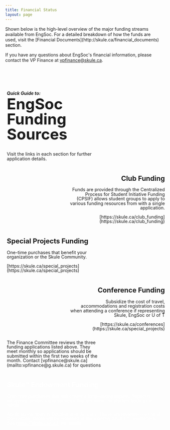 ```yaml
---
title: Financial Status
layout: page
---
```


<p>Shown below is the high-level overview of the major funding streams available from EngSoc. For a detailed breakdown of how the funds are used, visit the [Financial Documents](http://skule.ca/financial_documents) section.</p>
<p>If you have any questions about EngSoc's financial information, please contact the VP Finance at <a href="mailto:vpfinance@skule.ca" class="has-text-warning">vpfinance@skule.ca</a>.</p>
<div style="display: flex; flex-flow: column nowrap; width: 100%; background-image: url(../content/finance/2T0-2T1/funding-bg.png); background-size: contain; background-repeat: no-repeat; font-weight: 400; line-height: 1; padding: 1%; font-size: 1.5vw;">
    <div class="infographic-section" style="padding-right: 40%; text-align: left;">
        <h1 style="font-size: 5vw"><span style="font-size: 1.5vw;"><i style="line-height: 1.5;">Quick Guide to:</i></span><br />EngSoc Funding Sources</h1>
        <p> Visit the links in each section for further application details. </p>
    </div>
    <div class="infographic-section" style="padding-left: 40%; text-align: right;">
        <h2>Club Funding</h2>
        <p>Funds are provided through the Centralized Process for Student Initiative Funding (CPSIF) allows student groups to apply to various funding resources from with a single application.</p>
        <p>[https://skule.ca/club_funding](https://skule.ca/club_funding)</p>
    </div>
    <div class="infographic-section" style="padding-right: 40%; text-align: left;">
        <h2>Special Projects Funding</h2>
        <p>One-time purchases that benefit your organization or the Skule Community.</p>
        <p>[https://skule.ca/special_projects](https://skule.ca/special_projects)</p>
    </div>
    <div class="infographic-section" style="padding-left: 40%; text-align: right;">
        <h2>Conference Funding</h2>
        <p>Subsidize the cost of travel, accommodations and registration costs when attending a conference if representing Skule, EngSoc or U&nbsp;of&nbsp;T</p>
        <p>[https://skule.ca/conferences](https://skule.ca/special_projects)</p>
    </div>
    <div class="infographic-section" style="padding-right: 40%; text-align: left;">
        <p>The Finance Committee reviews the <span style="font-decoration: underlined;">three funding applications listed above</span>. They meet monthly so applications should be submitted within the first two weeks of the month. Contact [vpfinance@skule.ca](mailto:vpfinance@g.skule.ca) for questions</p>
    </div>
    <div class="infographic-section" style="text-align: left; color: white;">
        <h2 style="color: white;">Skule™ Endowment Funding</h2>
        <p>One-time purchases that will create a long-lasting impact. Supports initiatives, projects and services that enhance the student body as a whole. </p>
        <p>Applications open in October and January. These are reviewed by the SEF Committee. Dates will be released in the monthly SKULE™ newsletters. See <a href="https://skule.ca/SEF" style="color: white;">https://skule.ca/SEF</a> for details</p>
    </div> <br><br><br><br><br><br><br><br><br><br><br><br><br><br><br><br><br><br><br><br><br><br><br><br><br><br><br><br><br><br><br><br><br><br><br><br><br><br><br><br><br><br><br><br><br><br><br><br><br><br><br><br><br><br><br><br><br><br><br><br><br><br><br><br><br><br><br><br><br><br><br><br><br><br><br><br><br><br><br><br><br><br><br><br><br><br><br><br><br><br><br><br><br><br><br><br><br><br><br><br><br><br><br><br><br><br><br><br><br><br><br><br><br><br><br><br><br><br><br><br><br><br><br><br><br><br><br><br><br><br><br><br><br><br><br><br><br><br><br><br><br><br><br><br><br><br><br><br><br><br><br><br><br><br><br><br><br><br><br><br><br><br><br><br><br><br><br><br><br><br><br><br><br><br><br><br><br><br><br><br>
</div>